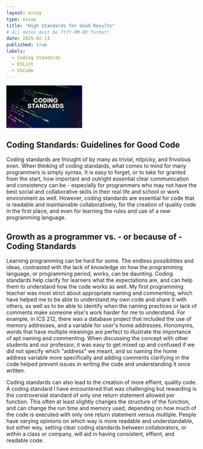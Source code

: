 ```yaml
---
layout: essay
type: essay
title: "High Standards for Good Results"
# All dates must be YYYY-MM-DD format!
date: 2025-02-13
published: true
labels:
  - Coding Standards
  - ESLint
  - VSCode
---
```


<img width="200px" class="rounded float-start pe-4" src="../img/coding.jpg">

## Coding Standards: Guidelines for Good Code

Coding standards are thought of by many as trivial, nitpicky, and frivolous even. When thinking of coding standards, what comes to mind for many programmers is simply syntax. It is easy to forget, or to take for granted from the start, how important and outright essential clear communication and consistency can be - especially for programmers who may not have the best social and collaborative skills in their real life and school or work environment as well. However, coding standards are essential for code that is readable and maintainable collaboratively, for the creation of quality code in the first place, and even for learning the rules and use of a new programming language. 

## Growth as a programmer vs. - or because of - Coding Standards

Learning programming can be hard for some. The endless possibilities and ideas, contrasted with the lack of knowledge on how the programming language, or programming period, works, can be daunting. Coding standards help clarify for learners what the expectations are, and can help them to understand how the code works as well. My first programming teacher was most strict about appropriate naming and commenting, which have helped me to be able to understand my own code and share it with others, as well as to be able to identify when the naming practices or lack of comments make someone else's work harder for me to understand. For example, in ICS 212, there was a database project that included the use of memory addresses, and a variable for user's home addresses. Honomyms, words that have multiple meanings are perfect to illustrate the importance of apt naming and commenting. When discussing the concept with other students and our professor, it was easy to get mixed up and confused if we did not specify which "address" we meant, and so naming the home address variable more specifically and adding comments clarifying in the code helped prevent issues in writing the code and understanding it once written. 

Coding standards can also lead to the creation of more effient, quality code. A coding standard I have encountered that was challenging but rewarding is the controversial standard of only one return statement allowed per function. This often at least slightly changes the structure of the function, and can change the run time and memory used, depending on how much of the code is executed with only one return statement versus multiple. People have varying opinions on which way is more readable and understandable, but either way, setting clear coding standards between collaborators, or within a class or company, will aid in having consistent, effient, and readable code.
